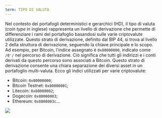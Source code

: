 ```yaml
---
term: TIPO DI VALUTA
---
```


Nel contesto dei portafogli deterministici e gerarchici (HD), il tipo di valuta (*coin type* in inglese) rappresenta un livello di derivazione che permette di differenziare i rami del portafoglio basandosi sulle varie criptovalute utilizzate. Questo strato di derivazione, definito dal BIP 44, si trova al livello 2 della struttura di derivazione, seguendo la chiave principale e lo scopo. Ad esempio, per Bitcoin, l'indice assegnato è `0x80000000`, indicato come `/0'/` nel percorso di derivazione. Ciò significa che tutti gli indirizzi e i conti derivati da questo percorso sono associati a Bitcoin. Questo strato di derivazione consente una chiara separazione dei diversi asset in un portafoglio multi-valuta. Ecco gli indici utilizzati per varie criptovalute:
* Bitcoin: `0x80000000`;
* Bitcoin Testnet: `0x80000001`;
* Litecoin: `0x80000002`;
* Dogecoin: `0x80000003`;
* Ethereum: `0x8000003c`...

![](../../dictionnaire/assets/21.png)